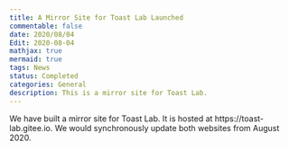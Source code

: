 ```yaml
---
title: A Mirror Site for Toast Lab Launched
commentable: false
date: 2020/08/04
Edit: 2020-08-04
mathjax: true
mermaid: true
tags: News
status: Completed
categories: General
description: This is a mirror site for Toast Lab.
---
```



<p>We have built a mirror site for Toast Lab. It is hosted at https://toast-lab.gitee.io. We would synchronously update both websites from August 2020.</p>

